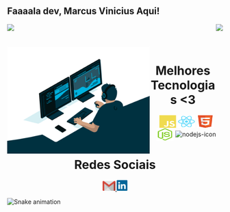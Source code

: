 ## Faaaala dev, Marcus Vinicius Aqui!

<div>
  
  <img  height="180em" src="https://github-readme-stats.vercel.app/api?username=alucard93&show_icons=true&theme=great-gatsby&include_all_commits=true&count_private=true"/>
  <img align="right" height="180em" src="https://github-readme-stats.vercel.app/api/top-langs/?username=alucard93&layout=compact&langs_count=16&theme=great-gatsby"/>
</div>
<br>

<div  align="center"> 
  <div style="display: inline_block"><br>
    <img align="left" height="250" alt="coding-time" src="code.gif">
    <h1 align="center">Melhores Tecnologias <3</h1>
    <img align="center" height="30" width="40" alt="js-icon"  src="https://raw.githubusercontent.com/devicons/devicon/master/icons/javascript/javascript-plain.svg">
    <img align="center" height="30" width="40" alt="react-icon" src="https://raw.githubusercontent.com/devicons/devicon/master/icons/react/react-original.svg">
    <img align="center" height="30" width="40" alt="html-icon" src="https://raw.githubusercontent.com/devicons/devicon/master/icons/html5/html5-original.svg">
    <img align="center" height="30" width="40" alt="nodejs-icon" src="https://raw.githubusercontent.com/devicons/devicon/master/icons/nodejs/nodejs-original.svg">
    <img align="center" height="30" width="40" alt="nodejs-icon" src="https://raw.githubusercontent.com/jmnote/z-icons/master/svg/python.svg">
   </div>
    
  
  <h1 align="center">Redes Sociais</h1>
    <a href = "mailto: m.vinicius93.brasilmortal@gmail.com" target="_blank">
      <img width="30" src="gmail.svg">
    </a>
    <a href = "https://www.linkedin.com/in/marcus-vinicius-05855193/" target="_blank">
      <img width="25" src="linkedin.svg">
    </a>
</div>
  
![Snake animation](https://github.com/alucard93/alucard93/blob/output/github-contribution-grid-snake.svg)

